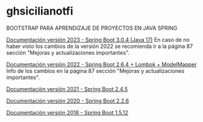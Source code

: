 # ghsicilianotfi

BOOTSTRAP PARA APRENDIZAJE DE PROYECTOS EN JAVA SPRING

[Documentación versión 2023 - Spring Boot 3.0.4 (Java 17)](https://drive.google.com/file/d/1JF2yve489njnFPkzLGQZDox8KAx8Pobl/view)
En caso de no haber visto los cambios de la versión 2022 se recomienda ir a la página 87 sección "Mejoras y actualizaciones importantes". 

[Documentación versión 2022 - Spring Boot 2.6.4 + Lombok + ModelMapper](https://drive.google.com/file/d/1D_KgYmJ1DpbzrqO6-M5NgyqlLHkIayoS/view)
Info de los cambios en la página 87 sección "Mejoras y actualizaciones importantes". 

[Documentación versión 2021 - Spring Boot 2.4.5](https://drive.google.com/file/d/1j2eSstW6NL15ScoZwcX9iQHTSsPf-IDH/view)

[Documentación versión 2020 - Spring Boot 2.2.6](https://drive.google.com/open?id=19jxnlmAU3-NSXgdEj4gbuVsU732-qPed)

[Documentación versión 2018 - Spring Boot 1.5.12](https://drive.google.com/open?id=1DVaVemnIGLifHesSeQScs4lEbW1WMqYt)
